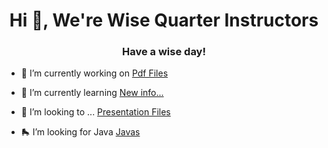 <h1 align="center">Hi 👋, We're Wise Quarter Instructors</h1>
<h3 align="center">Have a wise day!</h3>

- 🔭 I’m currently working on [Pdf Files](https://github.com/QA-WiseQuarter/PdfFiles)

- 🌱 I’m currently learning [New info...](https://github.com/QA-WiseQuarter/NewInfo)

- 👯 I’m looking to ... [Presentation Files](https://github.com/QA-WiseQuarter/PresentationFiles)

- 🛼 I’m looking for Java [Javas](https://github.com/QA-WiseQuarter/JavaBank)


